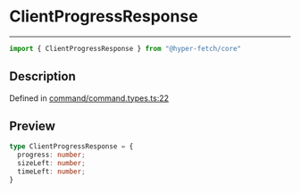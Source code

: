 

# ClientProgressResponse

<div class="api-docs__separator" data-reactroot="">

---

</div><div class="api-docs__import" data-reactroot="">

```ts
import { ClientProgressResponse } from "@hyper-fetch/core"
```

</div><div class="api-docs__section">

## Description

</div><div class="api-docs__description"><span class="api-docs__do-not-parse">



</span></div><p class="api-docs__definition">

Defined in [command/command.types.ts:22](https://github.com/BetterTyped/hyper-fetch/blob/9cf1f580/packages/core/src/command/command.types.ts#L22)

</p><div class="api-docs__section">

## Preview

</div><div class="api-docs__preview type">

```ts
type ClientProgressResponse = {
  progress: number; 
  sizeLeft: number; 
  timeLeft: number; 
}
```

</div>